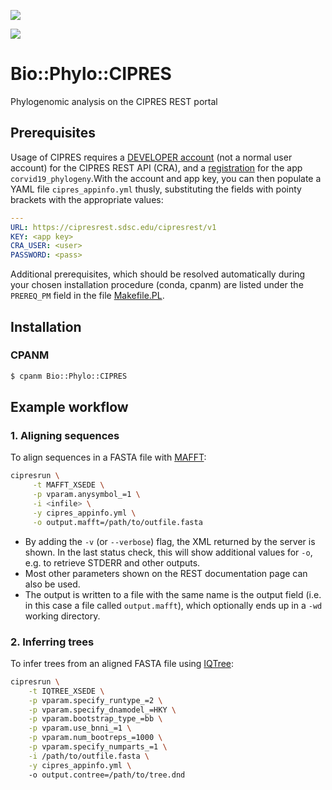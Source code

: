![](https://cpants.cpanauthors.org/release/RVOSA/Bio-Phylo-CIPRES-v0.2.0.svg)

![](http://www.phylo.org/images/interface/logo_cipres.gif)

# Bio::Phylo::CIPRES
Phylogenomic analysis on the CIPRES REST portal

## Prerequisites
Usage of CIPRES requires a 
[DEVELOPER account](https://www.phylo.org/restusers/register.action) 
(not a normal user account) for the CIPRES REST API (CRA), and a 
[registration](https://www.phylo.org/restusers/createApplication!input.action) for the app 
`corvid19_phylogeny`.With the account and app key, you can then populate a YAML file 
`cipres_appinfo.yml` thusly, substituting the fields with pointy brackets with the 
appropriate values:

```yaml
---
URL: https://cipresrest.sdsc.edu/cipresrest/v1
KEY: <app key>
CRA_USER: <user>
PASSWORD: <pass>
```

Additional prerequisites, which should be resolved automatically during your chosen 
installation procedure (conda, cpanm) are listed under the `PREREQ_PM` field in the file 
[Makefile.PL](Makefile.PL).

## Installation

### CPANM

```bash
$ cpanm Bio::Phylo::CIPRES
```

## Example workflow

### 1. Aligning sequences

To align sequences in a FASTA file with 
[MAFFT](http://www.phylo.org/index.php/rest/mafft_xsede.html):

```bash
cipresrun \
     -t MAFFT_XSEDE \
     -p vparam.anysymbol_=1 \
     -i <infile> \
     -y cipres_appinfo.yml \
     -o output.mafft=/path/to/outfile.fasta
```

- By adding the `-v` (or `--verbose`) flag, the XML returned by the server is shown. In 
  the last status check, this will show additional values for `-o`, e.g. to retrieve 
  STDERR and other outputs.
- Most other parameters shown on the REST documentation page can also be used.
- The output is written to a file with the same name is the output field (i.e. in this 
  case a file called `output.mafft`), which optionally ends up in a `-wd` working 
  directory.

### 2. Inferring trees

To infer trees from an aligned FASTA file using 
[IQTree](http://www.phylo.org/index.php/rest/iqtree_xsede.html):

```bash
cipresrun \
    -t IQTREE_XSEDE \
    -p vparam.specify_runtype_=2 \
    -p vparam.specify_dnamodel_=HKY \
    -p vparam.bootstrap_type_=bb \
    -p vparam.use_bnni_=1 \
    -p vparam.num_bootreps_=1000 \
    -p vparam.specify_numparts_=1 \
    -i /path/to/outfile.fasta \
    -y cipres_appinfo.yml \    
    -o output.contree=/path/to/tree.dnd
```
